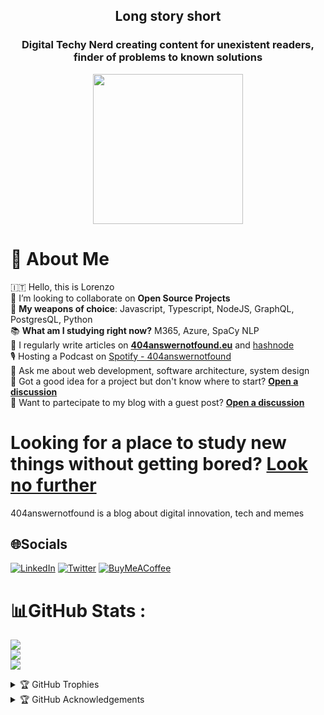 <div align="center">
  <h2>Long story short</h2>
<h3>Digital Techy Nerd creating content for unexistent readers, finder of problems to known solutions</h3>
</div>


<div align="center">
<a href="https://404answernotfound.eu">
  <img width="240" align="center" src="https://404answernotfound.eu/_next/image?url=%2Fstatic%2Fimages%2F404answernotfounddarktheme.png&w=128&q=75">
</a>
  </div>

# 🐯 About Me
🇮🇹 Hello, this is Lorenzo<br/>
🤖 I’m looking to collaborate on **Open Source Projects**<br/>
👾 **My weapons of choice**: Javascript, Typescript, NodeJS, GraphQL, PostgresQL, Python<br/>
📚 **What am I studying right now?** M365, Azure, SpaCy NLP<br/>
📝 I regularly write articles on **[404answernotfound.eu](https://404answernotfound.eu)** and [hashnode](https://404answnotfound.hashnode.dev)<br/>
🎙️ Hosting a Podcast on [Spotify - 404answernotfound](https://open.spotify.com/show/0d3hBsVITjcFRxPRqvNtCQ?si=5da24042e397411a)<br/>
💬 Ask me about web development, software architecture, system design<br/>
🤗 Got a good idea for a project but don't know where to start? **[Open a discussion](https://github.com/404answernotfound/community/discussions)**<br/>
💪 Want to partecipate to my blog with a guest post? **[Open a discussion](https://github.com/404answernotfound/community/discussions)**<br/>

# Looking for a place to study new things without getting bored? [Look no further](https://404answernotfound.eu)  

404answernotfound is a blog about digital innovation, tech and memes


## 🌐Socials
[![LinkedIn](https://img.shields.io/badge/LinkedIn-%230077B5.svg?logo=linkedin&logoColor=white)](https://linkedin.com/in/lorenzopieri) [![Twitter](https://img.shields.io/badge/Twitter-%231DA1F2.svg?logo=Twitter&logoColor=white)](https://twitter.com/404answnotfound) [![BuyMeACoffee](https://img.shields.io/badge/-buy_me_a%C2%A0coffee-gray?logo=buy-me-a-coffee)](https://www.buymeacoffee.com/404answnotfound)
# 📊GitHub Stats :
![](https://github-readme-stats.vercel.app/api?username=404answernotfound&theme=midnight-purple&hide_border=true&include_all_commits=false&count_private=false)<br/>
![](https://github-readme-streak-stats.herokuapp.com/?user=404answernotfound&theme=midnight-purple&hide_border=true)<br/>
![](https://github-readme-stats.vercel.app/api/top-langs/?username=404answernotfound&theme=midnight-purple&hide_border=true&include_all_commits=false&count_private=false&layout=compact)

<details>
  <summary>🏆 GitHub Trophies</summary><br>
  ## 🏆 GitHub Trophies
  ![](https://github-profile-trophy.vercel.app/?username=404answernotfound&theme=tokyonight&no-frame=true&no-bg=false&margin-w=4)
</details>

<details>
  <summary>🏆 GitHub Acknowledgements</summary><br>
  ## 🏆 GitHub Acknowledgements
  <div>
    <a href="https://404answernotfound.eu">
      <img src="https://metrics.lecoq.io/404answernotfound?template=classic&config.timezone=Europe%2FRome">
    </a>
  </div>
</details>

